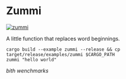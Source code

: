 # Zummi

[![zummi](http://www.disneyclips.com/imagesnewb/images/clipzum21.gif)](http://www.disneyclips.com/imagesnewb/gummibears.html)

A little function that replaces word beginnings.

```
cargo build --example zummi --release && cp target/release/examples/zummi $CARGO_PATH
zummi "hello world"
```

*bith wenchmarks*
